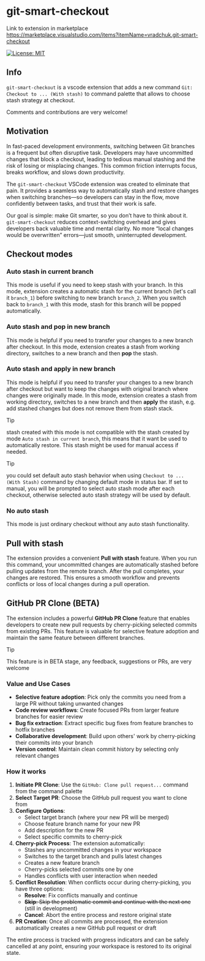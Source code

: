 # git-smart-checkout

Link to extension in marketplace https://marketplace.visualstudio.com/items?itemName=vradchuk.git-smart-checkout

[![License: MIT](https://img.shields.io/badge/License-MIT-yellow.svg)](https://opensource.org/licenses/MIT)

## Info

`git-smart-checkout` is a vscode extension that adds a new command `Git: Checkout to ... (With stash)` to command palette that allows to choose stash strategy at checkout.

Comments and contributions are very welcome!

## Motivation

In fast-paced development environments, switching between Git branches is a frequent but often disruptive task. Developers may have uncommitted changes that block a checkout, leading to tedious manual stashing and the risk of losing or misplacing changes. This common friction interrupts focus, breaks workflow, and slows down productivity.

The `git-smart-checkout` VSCode extension was created to eliminate that pain. It provides a seamless way to automatically stash and restore changes when switching branches—so developers can stay in the flow, move confidently between tasks, and trust that their work is safe.

Our goal is simple: make Git smarter, so you don’t have to think about it. `git-smart-checkout` reduces context-switching overhead and gives developers back valuable time and mental clarity. No more “local changes would be overwritten” errors—just smooth, uninterrupted development.

## Checkout modes

### Auto stash in current branch

This mode is useful if you need to keep stash with your branch.
In this mode, extension creates a automatic stash for the current branch (let's call it `branch_1`) before switching to new branch `branch_2`.
When you switch back to `branch_1` with this mode, stash for this branch will be popped automatically.

### Auto stash and pop in new branch

This mode is helpful if you need to transfer your changes to a new branch after checkout.
In this mode, extension creates a stash from working directory, switches to a new branch and then **pop** the stash.

### Auto stash and apply in new branch

This mode is helpful if you need to transfer your changes to a new branch after checkout but want to keep the changes with original branch where changes were originally made.
In this mode, extension creates a stash from working directory, switches to a new branch and then **apply** the stash, e.g. add stashed changes but does not remove them from stash stack.

> [!TIP]
> stash created with this mode is not compatible with the stash created by mode `Auto stash in current branch`, this means that it want be used to automatically restore. This stash might be used for manual access if needed.

> [!TIP]
> you could set default auto stash behavior when using `Checkout to ... (With Stash)` command by changing default mode in status bar. If set to manual, you will be prompted to select auto stash mode after each checkout, otherwise selected auto stash strategy will be used by default.

### No auto stash

This mode is just ordinary checkout without any auto stash functionality.

## Pull with stash

The extension provides a convenient **Pull with stash** feature. When you run this command, your uncommitted changes are automatically stashed before pulling updates from the remote branch. After the pull completes, your changes are restored. This ensures a smooth workflow and prevents conflicts or loss of local changes during a pull operation.

## GitHub PR Clone (BETA)

The extension includes a powerful **GitHub PR Clone** feature that enables developers to create new pull requests by cherry-picking selected commits from existing PRs. This feature is valuable for selective feature adoption and maintain the same feature between different branches.

> [!TIP]
> This feature is in BETA stage, any feedback, suggestions or PRs, are very welcome

### Value and Use Cases

- **Selective feature adoption**: Pick only the commits you need from a large PR without taking unwanted changes
- **Code review workflows**: Create focused PRs from larger feature branches for easier review
- **Bug fix extraction**: Extract specific bug fixes from feature branches to hotfix branches
- **Collaborative development**: Build upon others' work by cherry-picking their commits into your branch
- **Version control**: Maintain clean commit history by selecting only relevant changes

### How it works

1. **Initiate PR Clone**: Use the `GitHub: Clone pull request...` command from the command palette
2. **Select Target PR**: Choose the GitHub pull request you want to clone from
3. **Configure Options**:
   - Select target branch (where your new PR will be merged)
   - Choose feature branch name for your new PR
   - Add description for the new PR
   - Select specific commits to cherry-pick
4. **Cherry-pick Process**: The extension automatically:
   - Stashes any uncommitted changes in your workspace
   - Switches to the target branch and pulls latest changes
   - Creates a new feature branch
   - Cherry-picks selected commits one by one
   - Handles conflicts with user interaction when needed
5. **Conflict Resolution**: When conflicts occur during cherry-picking, you have three options:
   - **Resolve**: Fix conflicts manually and continue
   - ~~**Skip**: Skip the problematic commit and continue with the next one~~ (still in development)
   - **Cancel**: Abort the entire process and restore original state
6. **PR Creation**: Once all commits are processed, the extension automatically creates a new GitHub pull request or draft

The entire process is tracked with progress indicators and can be safely cancelled at any point, ensuring your workspace is restored to its original state.
